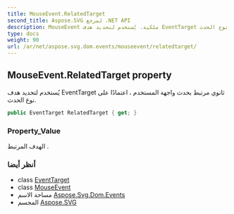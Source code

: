 ```yaml
---
title: MouseEvent.RelatedTarget
second_title: Aspose.SVG لمرجع .NET API
description: MouseEvent ملكية. يُستخدم لتحديد هدف EventTarget ثانوي مرتبط بحدث واجهة المستخدم  اعتمادًا على نوع الحدث.
type: docs
weight: 90
url: /ar/net/aspose.svg.dom.events/mouseevent/relatedtarget/
---
```

## MouseEvent.RelatedTarget property

يُستخدم لتحديد هدف EventTarget ثانوي مرتبط بحدث واجهة المستخدم ، اعتمادًا على نوع الحدث.

```csharp
public EventTarget RelatedTarget { get; }
```

### Property_Value

الهدف المرتبط .

### أنظر أيضا

* class [EventTarget](../../../aspose.svg.dom/eventtarget/)
* class [MouseEvent](../)
* مساحة الاسم [Aspose.Svg.Dom.Events](../../mouseevent/)
* المجسم [Aspose.SVG](../../../)


